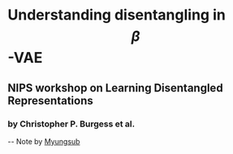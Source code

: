 # Understanding disentangling in $$\beta$$-VAE

## NIPS workshop on Learning Disentangled Representations

### by Christopher P. Burgess et al.

--
Note by [Myungsub](https://github.com/myungsub)
